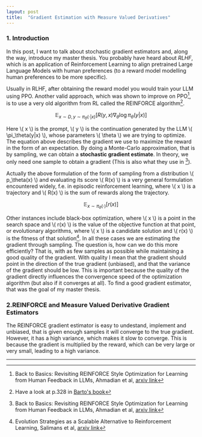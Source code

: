 ```yaml
---
layout: post
title:  "Gradient Estimation with Measure Valued Derivatives"
---
```


### 1. Introduction
In this post, I want to talk about stochastic gradient estimators and, along the way, introduce my master thesis. 
You probably have heard about *RLHF*, which is an application of Reinforcement Learning to align pretrained Large Language Models with human preferences (to a reward model modelling human preferences to be more specific).

Usually in RLHF, after obtaining the reward model you would train your LLM using PPO. Another valid approach, which was shown to improve on PPO[^1], is to use a very old algorithm from RL called the REINFORCE algorithm[^2].

$$
\mathbb{E}_{x \sim D, y \sim \pi_\theta(\cdot|x)} \left[ R(y, x) \nabla_\theta \log \pi_\theta(y|x) \right]
$$

Here \\( x \\) is the prompt, \\( y \\) is the continuation generated 
by the LLM \\( \pi_\theta(y|x) \\), whose parameters \\( \theta \\) 
we are trying to optimize. The equation above describes the gradient we use to maximize 
the reward in the form of an expectation. 
By doing a Monte-Carlo approximation, that is by sampling, we can obtain a **stochastic gradient estimate**. In theory, we only need one sample to obtain a gradient (This is also what they use in [^1]).

Actually the above formulation of the form of sampling from a distribution \\( p_\theta(x) \\) and evaluating its score \\( R(x) \\) is a very general formulation encountered widely, f.e. in episodic reinforcement learning, where \\( x \\) is a trajectory and \\( R(x) \\) is the sum of rewards along the trajectory.

$$
\mathbb{E}_{x \sim \pi_\theta(\cdot)} \left[ r(x) \right]
$$

Other instances include black-box optimization, where \\( x \\) is a point in the search space and \\( r(x) \\) is the value of the objective function at that point, or evolutionary algorithms, where \\( x \\) is a candidate solution and \\( r(x) \\) is the fitness of that solution[^3]. 
In all these cases we are estimating the gradient through sampling. The question is, how can we do this more efficiently? That is, with as few samples as possible while maintaining a good quality of the gradient. With quality I mean that the gradient should point in the direction of the true gradient (unbiased), and that the variance of the gradient should be low. This is important because the quality of the gradient directly influences the convergence speed of the optimization algorithm (but also if it converges at all). To find a good gradient estimator, that was the goal of my master thesis.


### 2.REINFORCE and Measure Valued Derivative Gradient Estimators
The REINFORCE gradient estimator is easy to undestand, implement and unbiased, that is given enough samples it will converge to the true gradient. However, it has a high variance, which makes it slow to converge. This is because the gradient is multiplied by the reward, which can be very large or very small, leading to a high variance.


---
[^1]: Back to Basics: Revisiting REINFORCE Style Optimization for Learning from Human Feedback in LLMs, Ahmadian et al, [arxiv link](https://arxiv.org/pdf/2402.14740.pdf)
[^2]: Have a look at p.328 in [Barto's book](http://incompleteideas.net/book/RLbook2020.pdf) 
[^3]: Evolution Strategies as a Scalable Alternative to Reinforcement Learning, Salimans et al, [arxiv link](https://arxiv.org/pdf/1703.03864.pdf)

